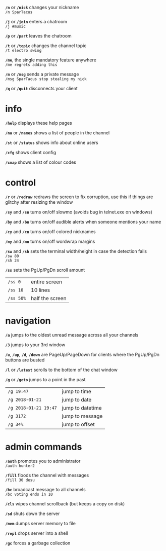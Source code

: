 **`/n`** or **`/nick`** changes your nickname  
`/n SparTacus`

**`/j`** or **`/join`** enters a chatroom  
`/j #music`

**`/p`** or **`/part`** leaves the chatroom

**`/t`** or **`/topic`** changes the channel topic  
`/t electro swing`

**`/me`**, the single mandatory feature anywhere  
`/me regrets adding this`

**`/m`** or **`/msg`** sends a private message  
`/msg SparTacus stop stealing my nick`

**`/q`** or **`/quit`** disconnects your client

# info

**`/help`** displays these help pages

**`/na`** or **`/names`** shows a list of people in the channel

**`/st`** or **`/status`** shows info about online users

**`/cfg`** shows client config

**`/cmap`** shows a list of colour codes

# control

**`/r`** or **`/redraw`** redraws the screen to fix corruption, use this if things are glitchy after resizing the window

**`/sy`** and **`/sn`** turns on/off slowmo (avoids bug in telnet.exe on windows)

**`/by`** and **`/bn`** turns on/off audible alerts when someone mentions your name

**`/cy`** and **`/cn`** turns on/off colored nicknames

**`/my`** and **`/mn`** turns on/off wordwrap margins

**`/sw`** and **`/sh`** sets the terminal width/height in case the detection fails  
`/sw 80`  
`/sh 24`

**`/ss`** sets the PgUp/PgDn scroll amount

| | |
|-|-|
| `/ss 0`   | entire screen
| `/ss 10`  | 10 lines
| `/ss 50%` | half the screen

# navigation

**`/a`** jumps to the oldest unread message across all your channels

**`/3`** jumps to your 3rd window

**`/u`**, **`/up`**, **`/d`**, **`/down`** are PageUp/PageDown for clients where the PgUp/PgDn buttons are busted

**`/l`** or **`/latest`** scrolls to the bottom of the chat window

**`/g`** or **`/goto`** jumps to a point in the past

| | |
|-|-|
| `/g 19:47`            | jump to time
| `/g 2018-01-21`       | jump to date
| `/g 2018-01-21 19:47` | jump to datetime
| `/g 3172`             | jump to message
| `/g 34%`              | jump to offset

# admin commands

**`/auth`** promotes you to administrator  
`/auth hunter2`

**`/fill`** floods the channel with messages  
`/fill 30 desu`

**`/bc`** broadcast message to all channels  
`/bc voting ends in 10`

**`/cls`** wipes channel scrollback (but keeps a copy on disk)

**`/sd`** shuts down the server

**`/mem`** dumps server memory to file

**`/repl`** drops server into a shell

**`/gc`** forces a garbage collection
